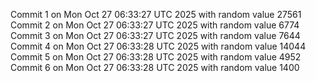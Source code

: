 Commit 1 on Mon Oct 27 06:33:27 UTC 2025 with random value 27561
Commit 2 on Mon Oct 27 06:33:27 UTC 2025 with random value 6774
Commit 3 on Mon Oct 27 06:33:27 UTC 2025 with random value 7644
Commit 4 on Mon Oct 27 06:33:28 UTC 2025 with random value 14044
Commit 5 on Mon Oct 27 06:33:28 UTC 2025 with random value 4952
Commit 6 on Mon Oct 27 06:33:28 UTC 2025 with random value 1400

